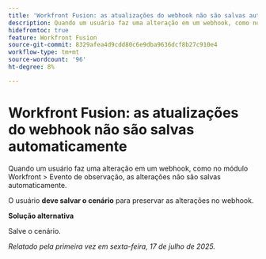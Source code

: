 ```yaml
---
title: 'Workfront Fusion: as atualizações do webhook não são salvas automaticamente'
description: Quando um usuário faz uma alteração em um webhook, como no módulo Workfront > Evento de observação, as alterações não são salvas automaticamente. O usuário deve salvar o cenário para preservar as alterações no webhook.
hidefromtoc: true
feature: Workfront Fusion
source-git-commit: 8329afea4d9cdd80c6e9dba9636dcf8b27c910e4
workflow-type: tm+mt
source-wordcount: '96'
ht-degree: 8%

---
```



# Workfront Fusion: as atualizações do webhook não são salvas automaticamente

Quando um usuário faz uma alteração em um webhook, como no módulo Workfront > Evento de observação, as alterações não são salvas automaticamente.

O usuário **deve salvar o cenário** para preservar as alterações no webhook.

**Solução alternativa**

Salve o cenário.

_Relatado pela primeira vez em sexta-feira, 17 de julho de 2025._
